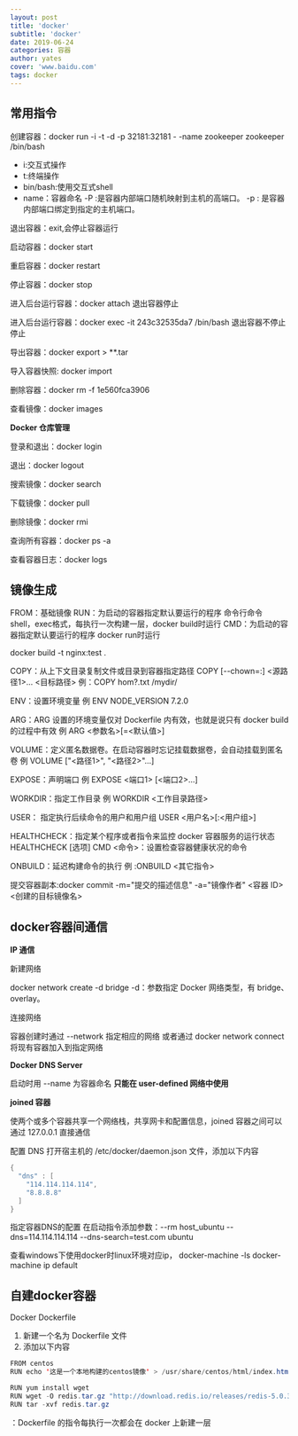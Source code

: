 ```yaml
---
layout: post
title: 'docker'
subtitle: 'docker'
date: 2019-06-24 
categories: 容器
author: yates
cover: 'www.baidu.com'
tags: docker
---
```



## 常用指令

创建容器：docker run -i -t -d -p 32181:32181 - -name zookeeper zookeeper  /bin/bash

- i:交互式操作
- t:终端操作
- bin/bash:使用交互式shell
- name：容器命名
-P :是容器内部端口随机映射到主机的高端口。
-p : 是容器内部端口绑定到指定的主机端口。

退出容器：exit,会停止容器运行

启动容器：docker start <containId>

重启容器：docker restart <containId>

停止容器：docker stop <containId>

进入后台运行容器：docker attach <containId> 退出容器停止

进入后台运行容器：docker exec -it 243c32535da7 /bin/bash  退出容器不停止	停止

导出容器：docker export <containId> > **.tar

导入容器快照: docker import

删除容器：docker rm -f 1e560fca3906

查看镜像：docker images


**Docker 仓库管理**

登录和退出：docker login

退出：docker logout

搜索镜像：docker search

下载镜像：docker pull

删除镜像：docker rmi 

查询所有容器：docker ps -a

查看容器日志：docker logs <containId>

## 镜像生成

FROM：基础镜像
RUN：为启动的容器指定默认要运行的程序  命令行命令 shell，exec格式，每执行一次构建一层，docker build时运行
CMD：为启动的容器指定默认要运行的程序  docker run时运行

docker build -t nginx:test .

COPY：从上下文目录复制文件或目录到容器指定路径 COPY [--chown=<user>:<group>] <源路径1>...  <目标路径>   例：COPY hom?.txt /mydir/

ENV：设置环境变量 例 ENV NODE_VERSION 7.2.0

ARG：ARG 设置的环境变量仅对 Dockerfile 内有效，也就是说只有 docker build 的过程中有效  例 ARG <参数名>[=<默认值>]

VOLUME：定义匿名数据卷。在启动容器时忘记挂载数据卷，会自动挂载到匿名卷 例 VOLUME ["<路径1>", "<路径2>"...]

EXPOSE：声明端口 例 EXPOSE <端口1> [<端口2>...]

WORKDIR：指定工作目录  例 WORKDIR <工作目录路径>

USER： 指定执行后续命令的用户和用户组  USER <用户名>[:<用户组>]

HEALTHCHECK：指定某个程序或者指令来监控 docker 容器服务的运行状态  HEALTHCHECK [选项] CMD <命令>：设置检查容器健康状况的命令

ONBUILD：延迟构建命令的执行  例 :ONBUILD <其它指令>

提交容器副本:docker commit -m="提交的描述信息" -a="镜像作者" <容器 ID>  <创建的目标镜像名>


## docker容器间通信

**IP 通信**


新建网络

docker network create -d bridge <net-name>
-d：参数指定 Docker 网络类型，有 bridge、overlay。

连接网络

容器创建时通过 --network 指定相应的网络   或者通过 docker network connect 将现有容器加入到指定网络

**Docker DNS Server**

启动时用 --name 为容器命名  **只能在 user-defined 网络中使用**

**joined 容器**

使两个或多个容器共享一个网络栈，共享网卡和配置信息，joined 容器之间可以通过 127.0.0.1 直接通信


配置 DNS
打开宿主机的 /etc/docker/daemon.json 文件，添加以下内容

```java
{
  "dns" : [
    "114.114.114.114",
    "8.8.8.8"
  ]
}
```

指定容器DNS的配置
在启动指令添加参数：--rm host_ubuntu  --dns=114.114.114.114 --dns-search=test.com ubuntu

查看windows下使用docker时linux环境对应ip，
docker-machine -ls 
docker-machine ip default
 
## 自建docker容器

Docker Dockerfile
1. 新建一个名为 Dockerfile 文件
2. 添加以下内容

```java
FROM centos
RUN echo '这是一个本地构建的centos镜像' > /usr/share/centos/html/index.html

RUN yum install wget
RUN wget -O redis.tar.gz "http://download.redis.io/releases/redis-5.0.3.tar.gz"
RUN tar -xvf redis.tar.gz
```

：Dockerfile 的指令每执行一次都会在 docker 上新建一层











